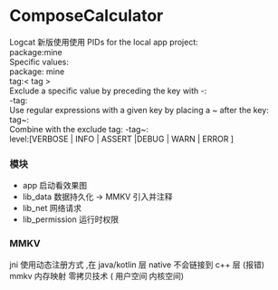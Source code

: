 # ComposeCalculator

Logcat 新版使用使用
PIDs for the local app project: <br>
package:mine <br>
Specific values: <br>
package:<package-ID> mine <br>
tag:< tag > <br>
Exclude a specific value by preceding the key with -: <br>
-tag:<exclude-tag>  <br>
Use regular expressions with a given key by placing a ~ after the key: <br>
tag~:<regular-expression-tag>  <br>
Combine with the exclude tag: -tag~:<exclude-regular-expression-tag>  <br>
level:[VERBOSE | INFO | ASSERT |DEBUG | WARN | ERROR ]



### 模块
- app 启动看效果图
- lib_data 数据持久化 -> MMKV 引入并注释
- lib_net 网络请求
- lib_permission 运行时权限

### MMKV ###
jni 使用动态注册方式 ,在 java/kotlin 层 native 不会链接到 c++ 层 (报错) <br>
mmkv 内存映射 零拷贝技术 ( 用户空间 内核空间)
